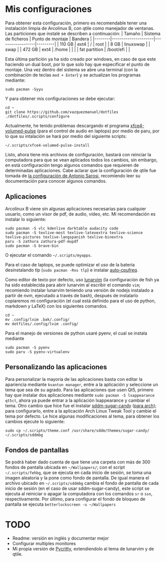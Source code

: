 # Mis configuraciones

Para obtener esta configuración, primero es recomendable tener una instalación limpia de Arcolinux B, con qtile como manejador de ventanas. Las particiones que instalé se describen a continuación:
| Tamaño | Sistema de ficheros | Punto de montaje | Bandera |
|--------|---------------------|------------------|---------|
| 110 GB |        ext4         |        /         |  root   |
|  8 GB  |      linuxswap      |                  |  swap   |
| 472 GB |        ext4         |      /home       |         |
|        |    fat partition    |    /boot/efi     |         |

Esta última partición ya ha sido creado por windows, en caso de que este haciendo un dual boot, por lo que solo hay que especificar el punto de montaje.
Una vez dentro del sistema se abre una terminal (con la combinación de teclas `mod + Enter`) y se actualizan los programas mediante:

```
sudo pacman -Syyu
```

Y para obtener mis configuraciones se debe ejecutar:

```
cd ~
git clone https://github.com/vazquezmanuel/dotfiles
./dotfiles/.scripts/configure
```

Actualmente, he tenido problemas descargando el programa [xfce4-volumed-pulse](https://aur.archlinux.org/packages/xfce4-volumed-pulse) (para el control de audio en laptops) por medio de paru, por lo que su intalación se hará por medio del siguiente scripts:

```
~/.scripts/xfce4-volumed-pulse-install
```

Listo, ahora tiene mis archivos de configuración, bastará con reinciar la computadora para que se vean aplicados todos los cambios, sin embargo, en está configuración tengo algunos comandos que requieren de determinadas aplicaciones. 
Cabe aclarar que la configuración de qtile fue tomada de [la configuración de Antonio Sarosi](https://github.com/antoniosarosi/dotfiles), recomiendo leer su documentación para conocer algunos comandos.

## Aplicaciones
Arcolinux B viene sin algunas aplicaciones necesarias para cualquier usuario, como un visor de pdf, de audio, vídeo, etc. Mi recomendación es instalar lo siguiente:

```
sudo pacman -S vlc kdenlive darktable audacity code 
sudo pacman -S texlive-most texlive-latexextra texlive-science texlive-pictures texlive-langspanish texlive-binextra
paru -S zathura zathura-pdf-mupdf
sudo pacman -S brave-bin
```

O ejecutar el comando `~/.scripts/myapps`.

Para el caso de laptops, se puede optimizar el uso de la bateria desinstalando tlp (`sudo pacman -Rns tlp`) e instalar [auto-cpufreq](https://github.com/AdnanHodzic/auto-cpufreq).

Como editor de texto por defecto, uso [lunarvim](https://www.lunarvim.org) (la configuración de fish ya ha sido establecida para abrir lunarvim al escribir el comando `vim`; recomiendo instalar lunarvim teniendo una versión de nodejs instalado a partir de nvm, ejecutado a través de bash), después de instalarlo copiaremos mi configuración (el cual está definido para el uso de python, markdown y LaTeX) con los siguientes comandos.

```
cd ~
mv .config/lvim .bak/.config/
mv dotfiles/.config/lvim .config/
```

Para el manejo de versiones de python usaré pyenv, el cual se instala mediante
```
sudo pacman -S pyenv
sudo paru -S pyenv-virtualenv
```

## Personalizando las aplicaciones

Para personalizar la mayoria de las aplicaciones basta con editar la apariencia mediante `kvantun manager`, entre a la aplicación y seleccione un tema que sea de su agrado.
Para las aplicaciones que usen Qt5, primero hay que instalar dos aplicaciones mediante `sudo pacman -S lxappearance qt5ct`, ahora ya puede entrar a la aplicación lxappearance y cambiar el tema.
Otro cambio que hice fue el instalar [sddm-sugar-candy](https://github.com/Kangie/sddm-sugar-candy) ([para arch](https://aur.archlinux.org/packages/sddm-sugar-candy-git)); para configurarlo, entre a la aplicación Arch Linux Tweak Tool y cambie el tema por defecto. Le hice algunas modificaciones al tema, para obtener los cambios ejecute lo siguiente:
```
sudo cp ~/.scripts/theme.conf /usr/share/sddm/themes/sugar-candy/
~/.scripts/sddmbg
```

## Fondos de pantallas

Se podrá haber dado cuenta de que tiene una carpeta con más de 300 fondos de pantalla ubicada en `~/Wallpapers/`; con el script `~/.scripts/fehbg`, que se ejecuta en cada inicio de sesión, se toma una imagen aleatoria y la pone como fondo de pantalla. De igual manera el archivo ubicado en `~/.scripts/sddmbg` cambia el fondo de pantalla de cada inicio de sesión (en el caso de usar sddm-sugar-candy), este script se ejecuta al reiniciar o apagar la computadora con los comandos `sr` o `ssn`, respectivamente. Por último, para configurar el fondo de bloqueo de pantalla se ejecuta `betterlockscreen -u ~/Wallpapers`

# TODO
* Readme: versión en inglés y documentar mejor
* Configurar multiples monitores
* Mi propia versión de [Pycritty](https://github.com/antoniosarosi/pycritty), extendiendolo al tema de lunarvim y de qtile.
